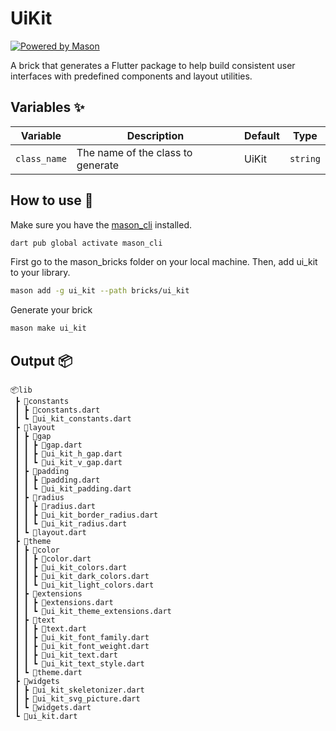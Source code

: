 # UiKit

[![Powered by Mason](https://img.shields.io/endpoint?url=https%3A%2F%2Ftinyurl.com%2Fmason-badge)](https://github.com/felangel/mason)

A brick that generates a Flutter package to help build consistent user interfaces with predefined components and layout utilities.

## Variables ✨

| Variable       | Description                       | Default        | Type     |
| -------------- | --------------------------------- | -------------- | -------- |
| `class_name`   | The name of the class to generate  | UiKit         | `string` |

## How to use 🚀

Make sure you have the [mason_cli](https://github.com/felangel/mason/tree/master/packages/mason_cli) installed.
```sh
dart pub global activate mason_cli
```

First go to the mason_bricks folder on your local machine. Then, add ui_kit to your library.
```sh
mason add -g ui_kit --path bricks/ui_kit
```

Generate your brick
```sh
mason make ui_kit
```

## Output 📦

```
📦lib
 ┣ 📂constants
 ┃ ┣ 📜constants.dart
 ┃ ┗ 📜ui_kit_constants.dart
 ┣ 📂layout
 ┃ ┣ 📂gap
 ┃ ┃ ┣ 📜gap.dart
 ┃ ┃ ┣ 📜ui_kit_h_gap.dart
 ┃ ┃ ┗ 📜ui_kit_v_gap.dart
 ┃ ┣ 📂padding
 ┃ ┃ ┣ 📜padding.dart
 ┃ ┃ ┗ 📜ui_kit_padding.dart
 ┃ ┣ 📂radius
 ┃ ┃ ┣ 📜radius.dart
 ┃ ┃ ┣ 📜ui_kit_border_radius.dart
 ┃ ┃ ┗ 📜ui_kit_radius.dart
 ┃ ┗ 📜layout.dart
 ┣ 📂theme
 ┃ ┣ 📂color
 ┃ ┃ ┣ 📜color.dart
 ┃ ┃ ┣ 📜ui_kit_colors.dart
 ┃ ┃ ┣ 📜ui_kit_dark_colors.dart
 ┃ ┃ ┗ 📜ui_kit_light_colors.dart
 ┃ ┣ 📂extensions
 ┃ ┃ ┣ 📜extensions.dart
 ┃ ┃ ┗ 📜ui_kit_theme_extensions.dart
 ┃ ┣ 📂text
 ┃ ┃ ┣ 📜text.dart
 ┃ ┃ ┣ 📜ui_kit_font_family.dart
 ┃ ┃ ┣ 📜ui_kit_font_weight.dart
 ┃ ┃ ┣ 📜ui_kit_text.dart
 ┃ ┃ ┗ 📜ui_kit_text_style.dart
 ┃ ┗ 📜theme.dart
 ┣ 📂widgets
 ┃ ┣ 📜ui_kit_skeletonizer.dart
 ┃ ┣ 📜ui_kit_svg_picture.dart
 ┃ ┗ 📜widgets.dart
 ┗ 📜ui_kit.dart
```

